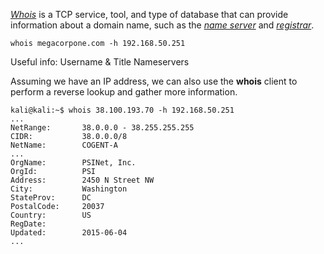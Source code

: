 
[_Whois_](https://www.domaintools.com/support/what-is-whois-information-and-why-is-it-valuable/) is a TCP service, tool, and type of database that can provide information about a domain name, such as the [_name server_](https://www.forbes.com/advisor/business/software/what-is-a-name-server/) and [_registrar_](https://www.cloudflare.com/learning/dns/glossary/what-is-a-domain-name-registrar/).

`whois megacorpone.com -h 192.168.50.251`

Useful info: 
Username & Title
Nameservers 

Assuming we have an IP address, we can also use the **whois** client to perform a reverse lookup and gather more information.

```
kali@kali:~$ whois 38.100.193.70 -h 192.168.50.251
...
NetRange:       38.0.0.0 - 38.255.255.255
CIDR:           38.0.0.0/8
NetName:        COGENT-A
...
OrgName:        PSINet, Inc.
OrgId:          PSI
Address:        2450 N Street NW
City:           Washington
StateProv:      DC
PostalCode:     20037
Country:        US
RegDate:        
Updated:        2015-06-04
...
```